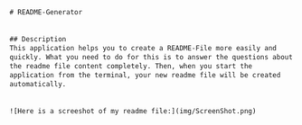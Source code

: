     # README-Generator


    ## Description
    This application helps you to create a README-File more easily and quickly. What you need to do for this is to answer the questions about the readme file content completely. Then, when you start the application from the terminal, your new readme file will be created automatically.


    ![Here is a screeshot of my readme file:](img/ScreenShot.png)

